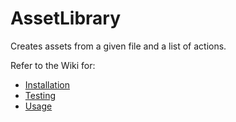 # AssetLibrary

Creates assets from a given file and a list of actions.

Refer to the Wiki for:

* [Installation](https://github.com/sos-mls/AssetLibrary/wiki/Installation)
* [Testing](https://github.com/sos-mls/AssetLibrary/wiki/Testing)
* [Usage](https://github.com/sos-mls/AssetLibrary/wiki/Usage)
